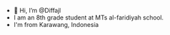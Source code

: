 - 👋 Hi, I’m @Diffajl
- I am an 8th grade student at MTs al-faridiyah school.
- I'm from Karawang, Indonesia

<!---
Diffajl/Diffajl is a ✨ special ✨ repository because its `README.md` (this file) appears on your GitHub profile.
You can click the Preview link to take a look at your changes.
--->
